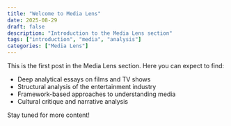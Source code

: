 ```yaml
---
title: "Welcome to Media Lens"
date: 2025-08-29
draft: false
description: "Introduction to the Media Lens section"
tags: ["introduction", "media", "analysis"]
categories: ["Media Lens"]
---
```


This is the first post in the Media Lens section. Here you can expect to find:

- Deep analytical essays on films and TV shows
- Structural analysis of the entertainment industry
- Framework-based approaches to understanding media
- Cultural critique and narrative analysis

Stay tuned for more content!
